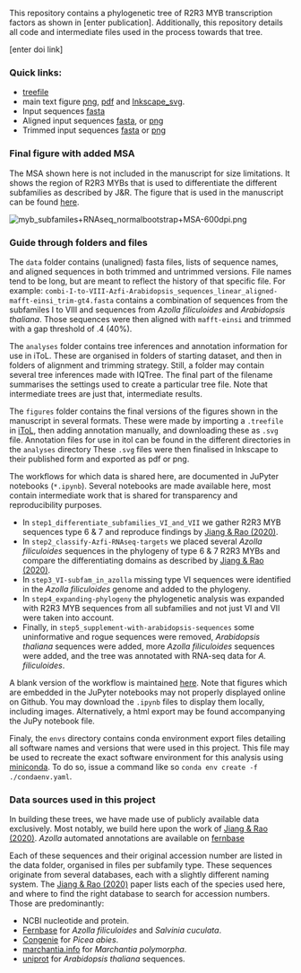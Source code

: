 This repository contains a phylogenetic tree of R2R3 MYB transcription factors as shown in \[enter publication\].
Additionally, this repository details all code and intermediate files used in the process towards that tree.

\[enter doi link\]

### Quick links:
 * [treefile](analyses/combi-I-to-VIII-Azfi-Arabidopsis_sequences_linear_trees/aligned-mafft-einsi_trim-gt4/combi-I-to-VIII-Azfi-Arabidopsis_sequences_linear_aligned-mafft-einsi_trim-gt4_iqtree-b1000.treefile)
 * main text figure 
 [png](figures/myb_subfamiles+RNAseq_normalbootstrap-600dpi.png), 
 [pdf](figures/myb_subfamiles+RNAseq_normalbootstrap.pdf) and 
 [Inkscape_svg](figures/myb_subfamiles+RNAseq_normalbootstrap.svg). 
 * Input sequences [fasta ](data/combi-I-to-VIII-Azfi-Arabidopsis_sequences_linear.fasta) 
 * Aligned input sequences [fasta](data/alignments_raw/combi-I-to-VIII-Azfi-Arabidopsis_sequences_linear_aligned-mafft-einsi.fasta),
or [png](data/alignments_raw/combi-I-to-VIII-Azfi-Arabidopsis_sequences_linear_aligned-mafft-einsi.png)
 * Trimmed input sequences [fasta](data/alignments_trimmed/combi-I-to-VIII-Azfi-Arabidopsis_sequences_linear_aligned-mafft-einsi_trim-gt4.fasta)
or [png](data/alignments_trimmed/combi-I-to-VIII-Azfi-Arabidopsis_sequences_linear_aligned-mafft-einsi_trim-gt4.png)

### Final figure with added MSA
The MSA shown here is not included in the manuscript for size limitations. 
It shows the region of R2R3 MYBs that is used to differentiate the different subfamilies as described by J&R.
The figure that is used in the manuscript can be found [here](figures/myb_subfamiles+RNAseq_normalbootstrap-600dpi.png).

![myb_subfamiles+RNAseq_normalbootstrap+MSA-600dpi.png](figures/myb_subfamiles+RNAseq_normalbootstrap+MSA-600dpi.png)

### Guide through folders and files
The `data` folder contains (unaligned) fasta files, lists of sequence names, and aligned sequences in both trimmed and untrimmed versions. 
File names tend to be long, but are meant to reflect the history of that specific file. 
For example: `combi-I-to-VIII-Azfi-Arabidopsis_sequences_linear_aligned-mafft-einsi_trim-gt4.fasta` contains a combination of sequences from the subfamiles I to VIII and sequences from _Azolla filiculoides_ and _Arabidopsis thaliana_. 
Those sequences were then aligned with `mafft-einsi` and trimmed with a gap threshold of .4 (40%).

The `analyses` folder contains tree inferences and annotation information for use in iToL.
These are organised in folders of starting dataset, and then in folders of alignment and trimming strategy.
Still, a folder may contain several tree inferences made with IQTree. 
The final part of the filename summarises the settings used to create a particular tree file. 
Note that intermediate trees are just that, intermediate results. 

The `figures` folder contains the final versions of the figures shown in the manuscript in several formats. 
These were made by importing a `.treefile` in [iToL](https://itol.embl.de/), then adding annotation manually, and downloading these as `.svg` file.
Annotation files for use in itol can be found in the different directories in the `analyses` directory
These `.svg` files were then finalised in Inkscape to their published form and exported as pdf or png. 

The workflows for which data is shared here, are documented in JuPyter notebooks (`*.ipynb`).
Several notebooks are made available here, most contain intermediate work that is shared for transparency and reproducibility purposes.
 * In `step1_differentiate_subfamilies_VI_and_VII` we gather R2R3 MYB sequences type 6 & 7 and reproduce findings by [Jiang & Rao (2020)](https://doi.org/10.1104/pp.19.01082).
 * In `step2_classify-Azfi-RNAseq-targets` we placed several _Azolla filiculoides_ sequences in the phylogeny of type 6 & 7 R2R3 MYBs and compare the differentiating domains as described by [Jiang & Rao (2020)](https://doi.org/10.1104/pp.19.01082).
 * In `step3_VI-subfam_in_azolla` missing type VI sequences were identified in the _Azolla filiculoides_ genome and added to the phylogeny.
 * In `step4_expanding-phylogeny` the phylogenetic analysis was expanded with R2R3 MYB sequences from all subfamilies and not just VI and VII were taken into account.
 * Finally, in `step5_supplement-with-arabidopsis-sequences` some uninformative and rogue sequences were removed, _Arabidopsis thaliana_ sequences were added, more _Azolla filiculoides_ sequences were added, and the tree was annotated with RNA-seq data for _A. filiculoides_.
 
A blank version of the workflow is maintained [here](https://github.com/lauralwd/lauras_phylogeny_wf).
Note that figures which are embedded in the JuPyter notebooks may not properly displayed online on Github. 
You may download the `.ipynb` files to display them locally, including images. 
Alternatively, a html export may be found accompanying the JuPy notebook file.

Finaly, the `envs` directory contains conda environment export files detailing all software names and versions that were used in this project.
This file may be used to recreate the exact software environment for this analysis using [miniconda](https://docs.conda.io/en/latest/miniconda.html).
To do so, issue a command like so `conda env create -f ./condaenv.yaml`. 

### Data sources used in this project
In building these trees, we have made use of publicly available data exclusively. 
Most notably, we build here upon the work of [Jiang & Rao (2020)](https://doi.org/10.1104/pp.19.01082).
_Azolla_ automated annotations are available on [fernbase](ftp://ftp.fernbase.org/Azolla_filiculoides/Azolla_asm_v1.1/)

Each of these sequences and their original accession number are listed in the data folder, organised in files per subfamily type.
These sequences originate from several databases, each with a slightly different naming system.
The [Jiang & Rao (2020)](https://doi.org/10.1104/pp.19.01082) paper lists each of the species used here, and where to find the right database to search for accession numbers. 
Those are predominantly:
 * NCBI nucleotide and protein.
 * [Fernbase](https://www.fernbase.org/) for _Azolla filiculoides_ and _Salvinia cuculata_.
 * [Congenie](http://www.congenie.org/) for _Picea abies_.
 * [marchantia.info](https://marchantia.info/search) for _Marchantia polymorpha_.
 * [uniprot](http://www.uniprot.org) for _Arabidopsis thaliana_ sequences.

